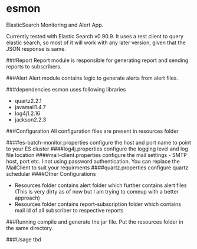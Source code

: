 esmon
=====

ElasticSearch Monitoring and Alert App.

Currently tested with Elastic Search v0.90.9. It uses a rest client to query elastic search, so most of it will work with any later version, given that the JSON response is same.

###Report 
Report module is responsible for generating report and sending reports to subscribers.

###Alert
Alert module contains logic to generate alerts from alert files. 

###dependencies
esmon uses following libraries
* quartz2.2.1
* javamail1.4.7
* log4j1.2.16
* jackson2.2.3

###Configuration
All configuration files are present in resources folder


####es-batch-monitor.properties
configure the host and port name to point to your ES cluster
####log4j.properties
configure the logging level and log file location
####mail-client.properties
configure the mail settings -  SMTP host, port etc.
I not using password authentication. You can replace the MailClient to suit your requirments
####quartz.properties
configure quartz schedular
####Other Configurations
* Resources folder contains alert folder which further contains alert files (This is very dirty as of now but I am trying to comeup with a better approach)
* Resources folder contains report-subscription folder which contains mail id of all subscriber to respective reports

###Running 
compile and generate the jar file. Put the resources folder in the same directory.  

###Usage
tbd
